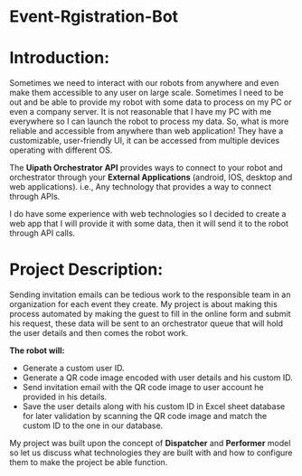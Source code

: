 # Event-Rgistration-Bot

# Introduction:

Sometimes we need to interact with our robots from anywhere and even make them accessible to any user on large scale. Sometimes I need to be out and be able to provide my robot with some data to process on my PC or even a company server. It is not reasonable that I have my PC with me everywhere so I can launch the robot to process my data. So, what is more reliable and accessible from anywhere than web application! They have a customizable, user-friendly UI, it can be accessed from multiple devices operating with different OS.

The **Uipath Orchestrator API** provides ways to connect to your robot and orchestrator through your **External Applications** (android, IOS, desktop and web applications). i.e., Any technology that provides a way to connect through APIs.

I do have some experience with web technologies so I decided to create a web app that I will provide it with some data, then it will send it to the robot through API calls.

# Project Description:

Sending invitation emails can be tedious work to the responsible team in an organization for each event they create. My project is about making this process automated by making the guest to fill in the online form and submit his request, these data will be sent to an orchestrator queue that will hold the user details and then comes the robot work.

**The robot will:**

-   Generate a custom user ID.
-   Generate a QR code image encoded with user details and his custom ID.
-   Send invitation email with the QR code image to user account he provided in his details.
-   Save the user details along with his custom ID in Excel sheet database for later validation by scanning the QR code image and match the custom ID to the one in our database.

My project was built upon the concept of **Dispatcher** and **Performer** model so let us discuss what technologies they are built with and how to configure them to make the project be able function.

